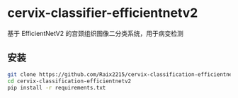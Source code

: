 # cervix-classifier-efficientnetv2
基于 EfficientNetV2 的宫颈组织图像二分类系统，用于病变检测

## 安装

```bash
git clone https://github.com/Raix2215/cervix-classification-efficientnetv2.git
cd cervix-classification-efficientnetv2
pip install -r requirements.txt